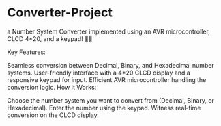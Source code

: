 # Converter-Project

a Number System Converter implemented using an AVR microcontroller, CLCD 4*20, and a keypad! 🤖💡

Key Features:

Seamless conversion between Decimal, Binary, and Hexadecimal number systems.
User-friendly interface with a 4*20 CLCD display and a responsive keypad for input.
Efficient AVR microcontroller handling the conversion logic.
How It Works:

Choose the number system you want to convert from (Decimal, Binary, or Hexadecimal).
Enter the number using the keypad.
Witness real-time conversion on the CLCD display.
